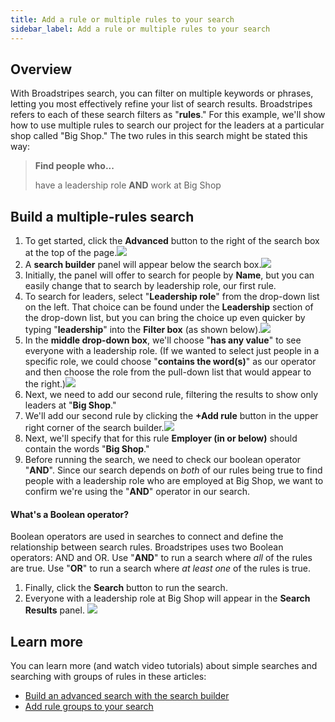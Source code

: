 ```yaml
---
title: Add a rule or multiple rules to your search
sidebar_label: Add a rule or multiple rules to your search
---
```


## Overview
With Broadstripes search, you can filter on multiple keywords or phrases, letting you most effectively refine your list of search results. Broadstripes refers to each of these search filters as "**rules**."
For this example, we'll show how to use multiple rules to search our project for the leaders at a particular shop called "Big Shop."
The two rules in this search might be stated this way:
> **Find people who...**
>
> have a leadership role **AND** work at Big Shop
## Build a multiple-rules search
1. To get started, click the **Advanced** button to the right of the search box at the top of the page.![](/img/search/23b2152-SearchWrkAdvButton-1.jpg)
2. A **search builder** panel will appear below the search box.![](/img/search/2fb6ebd-BuildSaveSearchDefault.png)
3. Initially, the panel will offer to search for people by **Name**, but you can easily change that to search by leadership role, our first rule.
4. To search for leaders, select "**Leadership role**" from the drop-down list on the left. That choice can be found under the **Leadership** section of the drop-down list, but you can bring the choice up even quicker by typing "**leadership**" into the **Filter box** (as shown below).![](/img/search/8450f77-SearchMultRuleLeaderhip.png)
5. In the **middle drop-down box**, we'll choose "**has any value**" to see everyone with a leadership role. (If we wanted to select just people in a specific role, we could choose "**contains the word(s)**" as our operator and then choose the role from the pull-down list that would appear to the right.)![](/img/search/a3309fe-SearchMultRuleLeaderhipAnyVal.png)
6. Next, we need to add our second rule, filtering the results to show only leaders at "**Big Shop**."
7. We'll add our second rule by clicking the **+Add rule** button in the upper right corner of the search builder.![](/img/search/915a0ab-SearchMultRuleAddRule1.png)
8. Next, we'll specify that for this rule **Employer (in or below)** should contain the words "**Big Shop**."
9. Before running the search, we need to check our boolean operator "**AND**". Since our search depends on _both_ of our rules being true to find people with a leadership role who are employed at Big Shop, we want to confirm we're using the "**AND**" operator in our search.
#### What's a Boolean operator?
Boolean operators are used in searches to connect and define the relationship between search rules. Broadstripes uses two Boolean operators: AND and OR.
Use "**AND**" to run a search where _all_ of the rules are true. Use "**OR**" to run a search where _at least one_ of the rules is true.
1. Finally, click the **Search** button to run the search.
2. Everyone with a leadership role at Big Shop will appear in the **Search Results** panel.
![](/img/search/30c0bb9-SearchMultRulesResult.png)
## Learn more
You can learn more (and watch video tutorials) about simple searches and searching with groups of rules in these articles:
- [Build an advanced search with the search builder](https://help.broadstripes.com/help-articles/using-broadstripes/search/build-an-advanced-search/)
- [Add rule groups to your search](https://help.broadstripes.com/help-articles/using-broadstripes/search/add-rule-groups-to-your-search/)